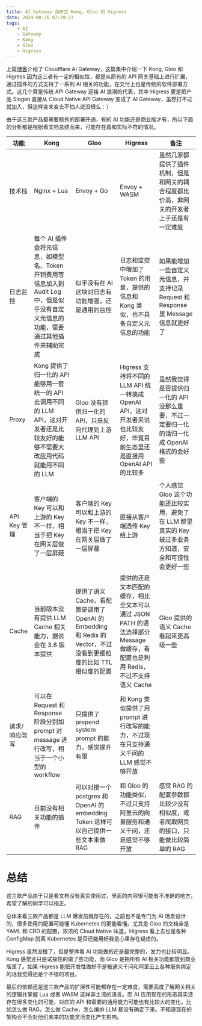 ```yaml
---
title: AI Gateway 调研之 Kong, Gloo 和 Higress
date: 2024-08-26 07:39:23
tags:
    - AI
    - Gateway
    - Kong
    - Gloo
    - Higress
---
```


上篇[博客](2024-08-25-ai-gateway-cloudflare)介绍了 Cloudflare AI Gateway，这篇集中介绍一下 Kong, Gloo 和 Higress 因为这三者有一定的相似性，都是从原有的 API 网关基础上进行扩展，通过插件的方式支持了一系列 AI 相关的功能，在交付上也是传统的软件部署方式。这几个算是传统 API Gateway 迎接 AI 浪潮的代表，其中 Higress 更是把产品 Slogan 直接从 Cloud Native API Gateway 变成了 AI Gateway，虽然打不过就加入，但这样变来变去不怕人说没根么：）

由于这三款产品都需要额外的部署开通，有的 AI 功能还是商业版才有，所以下面的分析都是根据看文档总结而来，可能存在着和实际不符的情况。

|  功能  | Kong     | Gloo     | Higress | 备注 |
| ----- | -------- | -------- | ----- |  --- |
| 技术栈 | Nginx + Lua | Envoy + Go | Envoy + WASM | 虽然几家都提供了插件机制，但是和网关的耦合程度都比价高，非网关的开发者上手还是有一定难度 |
| 日志监控  | 每个 AI 插件会将元信息，如模型名、Token 开销费用等信息加入到 Audit Log 中，但是似乎没有自定义元信息的功能，需要通过其他插件来辅助完成 | 似乎没有在 AI 这块对日志有功能增强，还是通用的监控 | 日志和监控中增加了 Token 的用量，提供的信息和 Kong 类似，也不具备自定义元信息的功能 | 如果能增加一些自定义元信息，并支持记录 Request 和 Response 里 Message 信息就更好了 |
| Proxy | Kong 提供了归一化的 API 能够用一套统一的 API 去调用不同的 LLM API，这对开发者还是比较友好的能够不需要大改应用代码就能用不同的 LLM | Gloo 没有提供归一化的 API，只是反向代理到上游 LLM API | Higress 支持将不同的 LLM API 统一转换成 OpenAI API，这对开发者来说也比较友好，毕竟目前生态里还是直接用 OpenAI API 的比较多 | 虽然我觉得是否提供归一化的 API 没那么重要，不过一定要归一化的话归一化成 OpenAI 格式的会好些 |
|  API Key 管理  | 客户端的 Key 可以和上游的 Key 不一样，相当于把 Key 在网关层做了一层屏蔽 | 客户端的 Key 可以和上游的 Key 不一样，相当于把 Key 在网关层做了一层屏蔽 | 直接从客户端透传 Key 给上游 | 个人感觉 Gloo 这个功能还比较实用，避免了在 LLM 那里真实的 Key 被过多业务方知道，安全和可控性会更好一些 |
| Cache | 当前版本没有提供 LLM Cache 相关能力，据说会在 3.8 版本提供 | 提供了语义 Cache，看配置是调用了 OpenAI 的 Embedding 和 Redis 的 Vector，不过没看到更细粒度的比如 TTL 相似度的配置 | 提供的还是文本匹配的缓存，相比全文本可以通过 JSON PATH 的语法选择部分 Message 做缓存，看配置也是利用 Redis，不过不支持语义 Cache | Gloo 提供的语义 Cache 看起来更高级一些 |
|  请求/响应改写  | 可以在 Request 和 Response 阶段分别加 prompt 对 message 进行改写，相当于一个小型的 workflow | 只提供了 prepend system prompt 的能力，感觉提升有限  | 和 Kong 类似提供了用 prompt 进行改写的能力，不过现在只支持通义千问的 LLM 感觉不够开放 |  |
| RAG | 目前没有相关功能的插件 | 可以对接一个 postgres 和 OpenAI 的 embedding Token 这样可以自己提供一些文本来做 RAG | 和 Gloo 的功能类似，不过只支持阿里云的向量服务和通义千问，还是感觉不够开放 | 感觉 RAG 的配置参数都比较少没有相似度，或者爬取网页的接口，只能做比较简单的 RAG |

# 总结

这三款产品由于只是看文档没有真实使用过，里面的内容很可能有不准确的地方，希望了解的同学可以指正。

总体来看三款产品都是 LLM 爆发前就存在的，之前也不是专门为 AI 场景设计的，很多使用的配置可能懂 Kubernetes 的更能看懂。尤其是 Gloo 的文档全是 YAML 和 CRD 的配置，浓浓的 Cloud Native 味道，Higress 看上去也是各种 ConfigMap 脱离 Kubernetes 是否还能用好我是心里存在疑虑的。

Higress 虽然没根了，但是整体看 AI 功能做的还是最完整的，发力也比较明显。Kong 感觉还只是试探性的做了些功能，而 Gloo 是把所有 AI 相关功能都放到商业版里了。如果 Higress 能把开发性做好不是被通义千问和阿里云上各种服务绑定的话我觉得还是个不错的项目。

最后的依赖还是这三款产品的扩展性可能都存在一定难度，需要高度了解网关相关的逻辑并掌握 Lua 或者 WASM 这样非主流的语言。而 AI 应用现在的形态其实还存在很多变化的可能，对应的 API 和需要的通用能力可能也有比较大的变化，比如怎么做 RAG，怎么做 Cache，怎么编排 LLM 都没有确定下来。不知道现在的架构会不会对他们未来的功能灵活变化产生影响。

